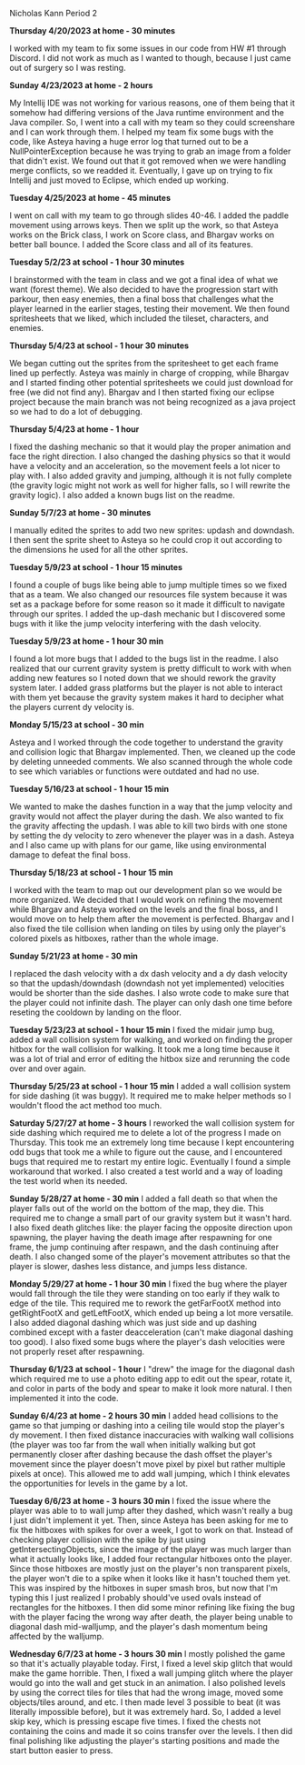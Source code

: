 Nicholas Kann
Period 2


**Thursday 4/20/2023 at home -  30 minutes**

I worked with my team to fix some issues in our code from HW #1 through Discord. I did not work as much as I wanted to though, because I just came out of surgery so I was resting.

**Sunday 4/23/2023 at home - 2 hours**

My Intellij IDE was not working for various reasons, one of them being that it somehow had differing versions of the Java runtime environment and the Java compiler. So, I went into a call with my team so they could screenshare and I can work through them. I helped my team fix some bugs with the code, like Asteya having a huge error log that turned out to be a NullPointerException because he was trying to grab an image from a folder that didn't exist. We found out that it got removed when we were handling merge conflicts, so we readded it. Eventually, I gave up on trying to fix Intellij and just moved to Eclipse, which ended up working.

**Tuesday 4/25/2023 at home -  45 minutes**

I went on call with my team to go through slides 40-46. I added the paddle movement using arrows keys. Then we split up the work, so that Asteya works on the Brick class, I work on Score class, and Bhargav works on better ball bounce. I added the Score class and all of its features.	

**Tuesday 5/2/23 at school - 1 hour 30 minutes**

I brainstormed with the team in class and we got a final idea of what we want (forest theme). We also decided to have the progression start with parkour, then easy enemies, then a final boss that challenges what the player learned in the earlier stages, testing their movement. We then found spritesheets that we liked, which included the tileset, characters, and enemies.

**Thursday 5/4/23 at school - 1 hour 30 minutes**

We began cutting out the sprites from the spritesheet to get each frame lined up perfectly. Asteya was mainly in charge of cropping, while Bhargav and I started finding other potential spritesheets we could just download for free (we did not find any). Bhargav and I then started fixing our eclipse project because the main branch was not being recognized as a java project so we had to do a lot of debugging.

**Thursday 5/4/23 at home - 1 hour**

I fixed the dashing mechanic so that it would play the proper animation and face the right direction. I also changed the dashing physics so that it would have a velocity and an acceleration, so the movement feels a lot nicer to play with. I also added gravity and jumping, although it is not fully complete (the gravity logic might not work as well for higher falls, so I will rewrite the gravity logic). I also added a known bugs list on the readme.

**Sunday 5/7/23 at home - 30 minutes**

I manually edited the sprites to add two new sprites: updash and downdash. I then sent the sprite sheet to Asteya so he could crop it out according to the dimensions he used for all the other sprites.

**Tuesday 5/9/23 at school - 1 hour 15 minutes**

I found a couple of bugs like being able to jump multiple times so we fixed that as a team. We also changed our resources file system because it was set as a package before for some reason so it made it difficult to navigate through our sprites. I added the up-dash mechanic but I discovered some bugs with it like the jump velocity interfering with the dash velocity.

**Tuesday 5/9/23 at home - 1 hour 30 min**

I found a lot more bugs that I added to the bugs list in the readme. I also realized that our current gravity system is pretty difficult to work with when adding new features so I noted down that we should rework the gravity system later. I added grass platforms but the player is not able to interact with them yet because the gravity system makes it hard to decipher what the players current dy velocity is. 

**Monday 5/15/23 at school - 30 min**

Asteya and I worked through the code together to understand the gravity and collision logic that Bhargav implemented. Then, we cleaned up the code by deleting unneeded comments. We also scanned through the whole code to see which variables or functions were outdated and had no use. 

**Tuesday 5/16/23 at school - 1 hour 15 min**

We wanted to make the dashes function in a way that the jump velocity and gravity would not affect the player during the dash. We also wanted to fix the gravity affecting the updash. I was able to kill two birds with one stone by setting the dy velocity to zero whenever the player was in a dash.	Asteya and I also came up with plans for our game, like using environmental damage to defeat the final boss.

**Thursday 5/18/23 at school - 1 hour 15 min**

I worked with the team to map out our development plan so we would be more organized. We decided that I would work on refining the movement while Bhargav and Asteya worked on the levels and the final boss, and I would move on to help them after the movement is perfected. Bhargav and I also fixed the tile collision when landing on tiles by using only the player's colored pixels as hitboxes, rather than the whole image.

**Sunday 5/21/23 at home - 30 min**

I replaced the dash velocity with a dx dash velocity and a dy dash velocity so that the updash/downdash (downdash not yet implemented) velocities would be shorter than the side dashes. I also wrote code to make sure that the player could not infinite dash. The player can only dash one time before reseting the cooldown by landing on the floor.

**Tuesday 5/23/23 at school - 1 hour 15 min**
I fixed the midair jump bug, added a wall collision system for walking, and worked on finding the proper hitbox for the wall collision for walking. It took me a long time because it was a lot of trial and error of editing the hitbox size and rerunning the code over and over again.

**Thursday 5/25/23 at school - 1 hour 15 min**
I added a wall collision system for side dashing (it was buggy). It required me to make helper methods so I wouldn't flood the act method too much.

**Saturday 5/27/27 at home - 3 hours**
I reworked the wall collision system for side dashing which required me to delete a lot of the progress I made on Thursday. This took me an extremely long time because I kept encountering odd bugs that took me a while to figure out the cause, and I encountered bugs that required me to restart my entire logic. Eventually I found a simple workaround that worked. I also created a test world and a way of loading the test world when its needed.

**Sunday 5/28/27 at home - 30 min**
I added a fall death so that when the player falls out of the world on the bottom of the map, they die. This required me to change a small part of our gravity system but it wasn't hard. I also fixed death glitches like: the player facing the opposite direction upon spawning, the player having the death image after respawning for one frame, the jump continuing after respawn, and the dash continuing after death. I also changed some of the player's movement attributes so that the player is slower, dashes less distance, and jumps less distance.

**Monday 5/29/27 at home - 1 hour 30 min**
I fixed the bug where the player would fall through the tile they were standing on too early if they walk to edge of the tile. This required me to rework the getFarFootX method into getRightFootX and getLeftFootX, which ended up being a lot more versatile. I also added diagonal dashing which was just side and up dashing combined except with a faster deacceleration (can't make diagonal dashing too good). I also fixed some bugs where the player's dash velocities were not properly reset after respawning.

**Thursday 6/1/23 at school - 1 hour**
I "drew" the image for the diagonal dash which required me to use a photo editing app to edit out the spear, rotate it, and color in parts of the body and spear to make it look more natural. I then implemented it into the code.

**Sunday 6/4/23 at home - 2 hours 30 min**
I added head collisions to the game so that jumping or dashing into a ceiling tile would stop the player's dy movement. I then fixed distance inaccuracies with walking wall collisions (the player was too far from the wall when initially walking but got permanently closer after dashing because the dash offset the player's movement since the player doesn't move pixel by pixel but rather multiple pixels at once). This allowed me to add wall jumping, which I think elevates the opportunities for levels in the game by a lot.

**Tuesday 6/6/23 at home - 3 hours 30 min**
I fixed the issue where the player was able to to wall jump after they dashed, which wasn't really a bug I just didn't implement it yet. Then, since Asteya has been asking for me to fix the hitboxes with spikes for over a week, I got to work on that. Instead of checking player collision with the spike by just using getIntersectingObjects, since the image of the player was much larger than what it actually looks like, I added four rectangular hitboxes onto the player. Since those hitboxes are mostly just on the player's non transparent pixels, the player won't die to a spike when it looks like it hasn't touched them yet. This was inspired by the hitboxes in super smash bros, but now that I'm typing this I just realized I probably should've used ovals instead of rectangles for the hitboxes. I then did some minor refining like fixing the bug with the player facing the wrong way after death, the player being unable to diagonal dash mid-walljump, and the player's dash momentum being affected by the walljump.

**Wednesday 6/7/23 at home - 3 hours 30 min**
I mostly polished the game so that it's actually playable today. First, I fixed a level skip glitch that would make the game horrible. Then, I fixed a wall jumping glitch where the player would go into the wall and get stuck in an animation. I also polished levels by using the correct tiles for tiles that had the wrong image, moved some objects/tiles around, and etc. I then made level 3 possible to beat (it was literally impossible before), but it was extremely hard. So, I added a level skip key, which is pressing escape five times. I fixed the chests not containing the coins and made it so coins transfer over the levels. I then did final polishing like adjusting the player's starting positions and made the start button easier to press.



